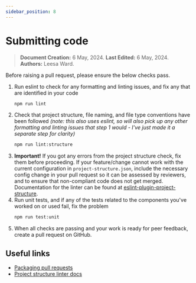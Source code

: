 ```yaml
---
sidebar_position: 8
---
```


# Submitting code

> **Document Creation:** 6 May, 2024. **Last Edited:** 6 May, 2024. **Authors:** Leesa Ward.


Before raising a pull request, please ensure the below checks pass.

1. Run eslint to check for any formatting and linting issues, and fix any that are identified in your code
    ```bash
    npm run lint
    ```
2. Check that project structure, file naming, and file type conventions have been followed _(note: this also uses eslint, so will also pick up any other formatting and linting issues that step 1 would - I've just made it a separate step for clarity)_
    ```bash
    npm run lint:structure
    ```
3. **Important!** If you got any errors from the project structure check, fix them before proceeding. If your feature/change cannot work with the current configuration in `project-structure.json`, include the necessary config change in your pull request so it can be assessed by reviewers, and to ensure that non-compliant code does not get merged. Documentation for the linter can be found at [eslint-plugin-project-structure](https://github.com/Igorkowalski94/eslint-plugin-project-structure).
4. Run unit tests, and if any of the tests related to the components you've worked on or used fail, fix the problem
    ```bash
    npm run test:unit
    ```
5. When all checks are passing and your work is ready for peer feedback, create a pull request on GitHub.

## Useful links
- [Packaging pull requests](../../onboarding/github/pull-requests)
- [Project structure linter docs](https://github.com/Igorkowalski94/eslint-plugin-project-structure)
